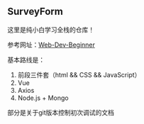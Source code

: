 ## SurveyForm

这里是纯小白学习全栈的仓库！

参考网址：[Web-Dev-Beginner](https://doc.duke486.com/)

基本路线是：

1. 前段三件套（html && CSS && JavaScript）
2. Vue
3. Axios
4. Node.js + Mongo

   
部分是关于git版本控制初次调试的文档
